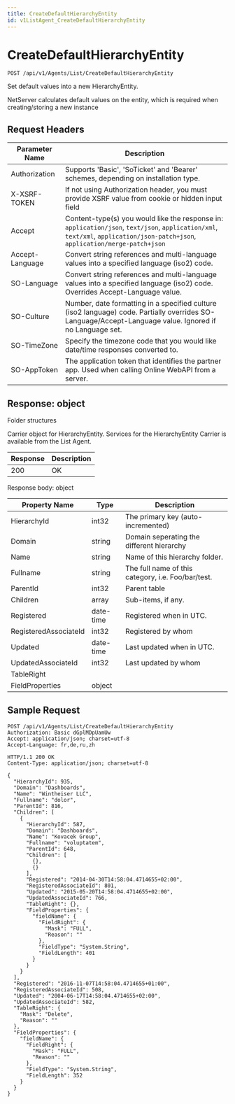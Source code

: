 ```yaml
---
title: CreateDefaultHierarchyEntity
id: v1ListAgent_CreateDefaultHierarchyEntity
---
```


# CreateDefaultHierarchyEntity

```http
POST /api/v1/Agents/List/CreateDefaultHierarchyEntity
```

Set default values into a new HierarchyEntity.

NetServer calculates default values on the entity, which is required when creating/storing a new instance






## Request Headers

| Parameter Name | Description |
|----------------|-------------|
| Authorization  | Supports 'Basic', 'SoTicket' and 'Bearer' schemes, depending on installation type. |
| X-XSRF-TOKEN   | If not using Authorization header, you must provide XSRF value from cookie or hidden input field |
| Accept         | Content-type(s) you would like the response in: `application/json`, `text/json`, `application/xml`, `text/xml`, `application/json-patch+json`, `application/merge-patch+json` |
| Accept-Language | Convert string references and multi-language values into a specified language (iso2) code. |
| SO-Language | Convert string references and multi-language values into a specified language (iso2) code. Overrides Accept-Language value. |
| SO-Culture | Number, date formatting in a specified culture (iso2 language) code. Partially overrides SO-Language/Accept-Language value. Ignored if no Language set. |
| SO-TimeZone | Specify the timezone code that you would like date/time responses converted to. |
| SO-AppToken | The application token that identifies the partner app. Used when calling Online WebAPI from a server. |


## Response: object

Folder structures



Carrier object for HierarchyEntity.
Services for the HierarchyEntity Carrier is available from the <see cref="T:SuperOffice.CRM.Services.IListAgent">List Agent</see>.

| Response | Description |
|----------------|-------------|
| 200 | OK |

Response body: object

| Property Name | Type |  Description |
|----------------|------|--------------|
| HierarchyId | int32 | The primary key (auto-incremented) |
| Domain | string | Domain seperating the different hierarchy |
| Name | string | Name of this hierarchy folder. |
| Fullname | string | The full name of this category, i.e. Foo/bar/test. |
| ParentId | int32 | Parent table |
| Children | array | Sub-items, if any. |
| Registered | date-time | Registered when  in UTC. |
| RegisteredAssociateId | int32 | Registered by whom |
| Updated | date-time | Last updated when  in UTC. |
| UpdatedAssociateId | int32 | Last updated by whom |
| TableRight |  |  |
| FieldProperties | object |  |

## Sample Request

```http!
POST /api/v1/Agents/List/CreateDefaultHierarchyEntity
Authorization: Basic dGplMDpUamUw
Accept: application/json; charset=utf-8
Accept-Language: fr,de,ru,zh
```

```http_
HTTP/1.1 200 OK
Content-Type: application/json; charset=utf-8

{
  "HierarchyId": 935,
  "Domain": "Dashboards",
  "Name": "Wintheiser LLC",
  "Fullname": "dolor",
  "ParentId": 816,
  "Children": [
    {
      "HierarchyId": 587,
      "Domain": "Dashboards",
      "Name": "Kovacek Group",
      "Fullname": "voluptatem",
      "ParentId": 648,
      "Children": [
        {},
        {}
      ],
      "Registered": "2014-04-30T14:58:04.4714655+02:00",
      "RegisteredAssociateId": 801,
      "Updated": "2015-05-20T14:58:04.4714655+02:00",
      "UpdatedAssociateId": 766,
      "TableRight": {},
      "FieldProperties": {
        "fieldName": {
          "FieldRight": {
            "Mask": "FULL",
            "Reason": ""
          },
          "FieldType": "System.String",
          "FieldLength": 401
        }
      }
    }
  ],
  "Registered": "2016-11-07T14:58:04.4714655+01:00",
  "RegisteredAssociateId": 508,
  "Updated": "2004-06-17T14:58:04.4714655+02:00",
  "UpdatedAssociateId": 582,
  "TableRight": {
    "Mask": "Delete",
    "Reason": ""
  },
  "FieldProperties": {
    "fieldName": {
      "FieldRight": {
        "Mask": "FULL",
        "Reason": ""
      },
      "FieldType": "System.String",
      "FieldLength": 352
    }
  }
}
```